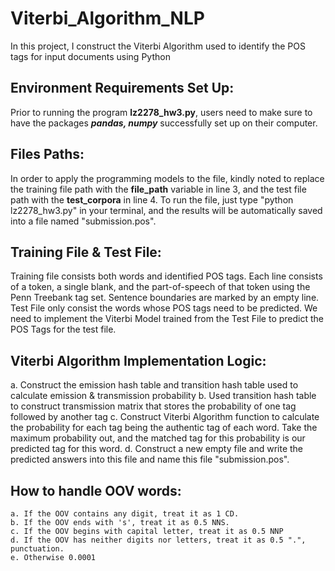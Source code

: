 # Viterbi_Algorithm_NLP
In this project, I construct the Viterbi Algorithm used to identify the POS tags for input documents using Python

## Environment Requirements Set Up:
Prior to running the program **lz2278_hw3.py**, users need to make sure to have the packages ***pandas, numpy*** successfully set up on their computer.

## Files Paths:
In order to apply the programming models to the file, kindly noted to replace the training file path with the **file_path** variable in line 3, and the test file path with the **test_corpora** in line 4. To run the file, just type "python lz2278_hw3.py" in your terminal, and the results will be automatically saved into a file named "submission.pos".

## Training File & Test File:
Training file consists both words and identified POS tags. Each line consists of a token, a single blank, and the part-of-speech of that token using the Penn Treebank tag set. Sentence boundaries are marked by an empty line.
Test File only consist the words whose POS tags need to be predicted. We need to implement the Viterbi Model trained from the Test File to predict the POS Tags for the test file.

## Viterbi Algorithm Implementation Logic:
a. Construct the emission hash table and transition hash table used to calculate emission & transmission probability
b. Used transition hash table to construct transmission matrix that stores the probability of one tag followed by another tag
c. Construct Viterbi Algorithm function to calculate the probability for each tag being the authentic tag of each word. Take the maximum probability out, and the matched tag for this probability is our predicted tag for this word.
d. Construct a new empty file and write the predicted answers into this file and name this file "submission.pos".

## How to handle OOV words:
	a. If the OOV contains any digit, treat it as 1 CD.
	b. If the OOV ends with 's', treat it as 0.5 NNS.
	c. If the OOV begins with capital letter, treat it as 0.5 NNP
	d. If the OOV has neither digits nor letters, treat it as 0.5 ".", punctuation.
	e. Otherwise 0.0001


